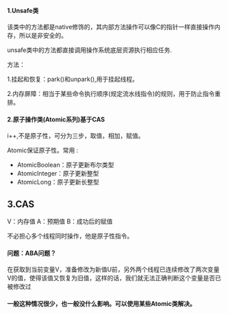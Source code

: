 #### 1.Unsafe类

该类中的方法都是native修饰的，其内部方法操作可以像C的指针一样直接操作内存，所以是非安全的。

unsafe类中的方法都直接调用操作系统底层资源执行相应任务.

方法：

1.挂起和恢复：park()和unpark(),用于挂起线程。

2.内存屏障：相当于某些命令执行顺序(规定流水线指令)的规则，用于防止指令重排。



#### 2.原子操作类(Atomic系列)基于CAS

i++,不是原子性，可分为三步，取值，相加，赋值。

Atomic保证原子性。常用	:

- AtomicBoolean：原子更新布尔类型
- AtomicInteger：原子更新整型
- AtomicLong：原子更新长整型

## 3.CAS

V：内存值 A：预期值 B：成功后的赋值

不必担心多个线程同时操作，他是原子性指令。

#### 问题：ABA问题？

在获取到当前变量V，准备修改为新值U前，另外两个线程已连续修改了两次变量V的值，使得该值又恢复为旧值，这样的话，我们就无法正确判断这个变量是否已被修改过

#### 一般这种情况很少，也一般没什么影响。可以使用某些Atomic类解决。